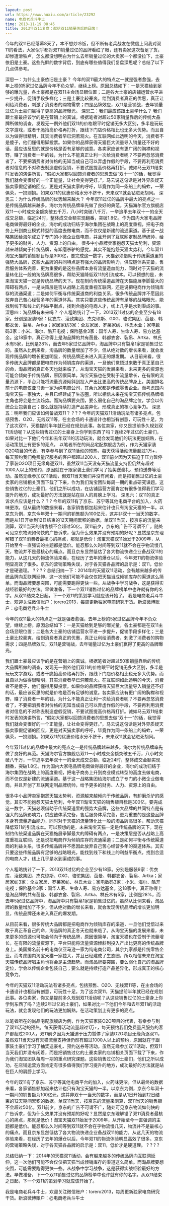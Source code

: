 ```yaml
---
layout: post
url: https://www.huxiu.com/article/23292
name: 电商老兵斗牛士
time: 2013-11-19 08:45
title: 2013年双11复盘：献给双11销量落后的品牌！
---
```

今年的双11已经落幕8天了，本不想炒冷饭，但不断有老兵战友在微信上问我对双11的看法，大家似乎都对双11销量过亿的品牌看红了眼，还有卖家这次备足了货，却惨遭滑铁卢，怎么都没想明白为什么去年销量过亿的大卖家一个都没拉下，土豪依旧是土豪。这些光鲜的数字背后，到底有哪些值得我们复盘深思呢？总结了以下几点供参考。

深思一：为什么土豪依旧是土豪？ 今年的双11最大的特点之一就是强者愈强，去年上榜的5家过亿品牌今年不负众望，继续上榜。原因总结如下：一是天猫给到足够的曝光量，各土豪都是在双11主会场显眼位置；二是各大土豪的店铺运营水平进一步提升，促销手段多样化；三是土豪比较豪爽，给到消费者真正的优惠，真正让利给消费者，刺激了消费者的购物需求；四是品牌效应，双11是营销战，去年销量过亿为土豪们赢得了更高的品牌曝光。 深思二：我们最应该跟土豪学什么？ 我们跟土豪最应该学的是在营销上的真诚。根据笔者对超过50家销量靠后的传统大品牌所做的调查，发现无一例外他们双11的价格跟平时促销无多大区别，多半是玩玩文字游戏，或者干脆抬高价格再打折，跟线下门店价格相比也无多大优势。而且自以为做得很精明，其实消费者早已洞若观火。在互联网如此透明的今天，消费者不是傻子，他们懂得用脚投票。如果你的品牌获得天猫巨大流量导入销量还不好的话，最应该反思的就是价格是否有足够的诚意。各卖家应该有更广阔的胸襟和视野，赚了消费者一年的钱，为什么不能真正让利一次给消费者呢？不要再忽悠消费者了，不要把消费者对价格的无知当成自己可以弄虚作假的手段，不要再利用消费者对信息的不对称去制造虚假促销，不要试图提高价格再打折。诚如马云双11结束时发表的演讲所言，“假如大家都以回馈消费者的思想去做“双十一”的话，我觉得我们就会变很好的一个正能量，让社会变得更好。”，马云说这句话是对外界质疑天猫卖家假促销的回应，更是对天猫卖家的呼吁，毕竟作为同一条船上的蚂蚱，一荣俱荣，一损则损。如果双11的优惠价格水分不挤干，未来双11就会钻进死胡同。 深思三：为什么传统品牌的优势越来越大？ 今年双11过亿的品牌中最大的亮点之一是传统品牌越来越多。海尔为传统品牌率先做了良好的典范。天猫海尔官方旗舰店双11一小时成交金额突破五千万，八小时突破八千万，一举追平去年双十一的全天成交总额，临近24时，整体成交金额实现翻番，突破1.8亿。作为国内大家电品牌电商做得最好的企业，海尔的成功归结于海尔集团在战略上的高度重视，把电子商务上升到商业模式转型的高度去做电商，而不仅仅是新建的流通渠道。基于这一战略集团给海尔成立了专门的小微企业做电商，并且开创了互联网定制品牌统帅，给予更多的财务、人力、资源上的自由。 很多中小品牌卖家抱怨天猫太势利，资源越来越倾向于传统品牌，有卸磨杀驴的感觉。其实不能抱怨天猫太势利，今年双11淘宝天猫的销售额目标是300亿，要完成这一数字，天猫必须借助于传统渠道里的强势大品牌，这些大品牌的共同特点是有强大的品牌影响力，供应链体系完备，售后服务体系完善，更为重要的是这些品牌本身有流量造血能力，同时对于天猫的流量转化比一般的淘品牌高很多，帮助天猫降低双11的引流成本。可以预想的是，未来淘宝天猫一定是传统品牌的天下。现在制约传统渠道品牌在天猫施展拳脚最大的障碍有两点，一是决策层是否从战略上高度重视互联网，还是说把电商作为倾销库存的流通渠道；二是如何平衡与传统渠道商的利益关系，很多传统品牌并不愿因此放弃自己苦心经营多年的渠道体系。其实只要这些传统品牌有足够的战略眼光，能找到线下和线上的利益平衡点，找到合适的电商人才，线上几乎是水到渠成的事。 深思四：淘品牌有未来吗？ 个人粗略统计了一下，2013双11过亿的企业至少有18家。分别是服装9家：优衣库、淩致集团、杰克琼斯、GXG、骆驼集团、茵曼、韩都衣舍、裂帛、Artka；家居家纺3家：全友家居、罗莱家纺、林氏木业；家电数码3家：小米、海尔、酷开电视；保险基金3家：国华人寿、生命人寿、易方达基金。这18家中，真正称得上是淘品牌的共有茵曼、韩都衣舍、裂帛、Artka、林氏木有5家，比例是28%，而去年5家过亿品牌中，淘品牌中只有裂帛1家是销售过亿的。虽然从比例来看，淘品牌的数量增加了不少，但从绝对数的增长来看，就会发现传统品牌的增长更加明显，传统品牌还未进入真正的爆发期。 从目前来看，很多传统大品牌都是把电商作为倾销库存的渠道，一旦他们觉悟过来敢于真正革自己的命，淘品牌的真正冬天也就来临了。从淘宝天猫的发展来看，未来更多的资源也可能会倾向于传统品牌，原因很简单，淘宝天猫也在受制于流量增长，在有限的流量资源下，平台只能将流量资源倾斜到投入产出比更高的传统品牌身上。美国排名前十的电商仅亚马逊一家为纯电商公司，其余九家都是传统零售企业。而考虑国内淘宝天猫一家独大，并且已经建成了生态圈，所以相信未来在淘宝天猫传统品牌唱主角也将会是主流趋势。而淘品牌要突围，要么弱化自己的淘品牌定位，学会以传统企业包装自己；要么就是持续打造产品差异化，形成真正的核心竞争力。 深思五：明年我们应该如何备战双11？ ? ? ? 今年的天猫双11活动玩法有诸多亮点，包括预售、O2O、无线双11等，在主会场的卡通设计也相当有创意，可玩性十足。为了这次双11，天猫提前半年就已经在规划此事。各位卖家，你又是提前多久规划双11活动呢？从这些销售过亿的土豪身上你学到东西了吗？连续2年过亿的土豪们，如果对比一下他们今年和去年双11的活动玩法，就会发现他们的玩法更加娴熟，在活动策划上有更多的亮点。 以笔者所在的尚品宅配旗舰店为例，作为天猫家装O2O项目的代表，有幸参与到了双11活动的预热，每天获得活动流量超过1万+，每天预约我们免费量尺服务的客户都超过200人，双11前夕因为天猫迫于压力暂停了家装O2O项目无缘角逐双11，虽然双11当天没有天猫流量支持但仍然有超过1000人以上的预约，原因就在于跟家装土豪们学习了抽奖送豪礼、预约送券等活动。虽然无缘参加双11活动，但双11当天我们并没有闲着，而是把销售过亿的土豪卖家的店铺相关页面下载了下来，作为我们淘宝团队每周一期的重点研究课题。这些销售过亿的土豪们，他们之所以成功，在店铺运营方面肯定有很多值得我们学习提升的地方，成功最好的方法就是站在巨人的肩膀上学习。 深思六：双11的真正诉求点应该是什么？ ? ? 今年的双11有了京东、苏宁等其他电商平台的加入，火药味更浓。但从最终的数据来看，各家销售额加起来估计也只有淘宝天猫的一半。以京东为例，京东今年双十一期间的销售额为100亿元，这并非双十一当天的数字，而是从1日开始到12日结束的12天期间累积的数据。单双11当天，按京东的流量来测算，双11当天的销售额不会超过50亿。双11前夕，京东的广告不可谓不广，随处可见京东物流如何快的广告诉求，但为什么效果并没有预期的好呢？显然是京东理解错了双11消费者最核心的痛点，那就是低价！淘宝天猫双11始发于2009年，从开始至今一直强调的主题都是低价。能忍那么久时间等到双11就不会在乎物流慢几天，物流并不是最核心的痛点。而且京东显然低估了各大物流快递企业备战双11的能力，从这几天的物流体验来看，在经历了去年的爆仓以后，今年双11的物流体验明显高效了很多。京东的营销策略失误，对于各天猫各品牌的启示是：双11，低价才是硬道理。 ? ? ? ? 总结归纳一下：2014年的天猫双11活动，会有越来越多的传统品牌向互联网延伸，这一次他们可能不会仅仅把天猫当成倾销库存的渠道这么简单。而淘品牌要想突围，可能需要跑得更快一些。从战争中学习战争，这是获得实战经验最好的方法。早做准备，下一个双11销售过亿的品牌榜单中也许就有你的名字。从双11结束之日起，下一个双11的策划学习就应该开始了。 我是电商老兵斗牛士，欢迎关注微信账户：torero2013，每周更新独家电商研究干货。新浪微博账户：@电商老兵斗牛士

今年的双11最大的特点之一就是强者愈强，去年上榜的5家过亿品牌今年不负众望，继续上榜。原因总结如下：一是天猫给到足够的曝光量，各土豪都是在双11主会场显眼位置；二是各大土豪的店铺运营水平进一步提升，促销手段多样化；三是土豪比较豪爽，给到消费者真正的优惠，真正让利给消费者，刺激了消费者的购物需求；四是品牌效应，双11是营销战，去年销量过亿为土豪们赢得了更高的品牌曝光。

我们跟土豪最应该学的是在营销上的真诚。根据笔者对超过50家销量靠后的传统大品牌所做的调查，发现无一例外他们双11的价格跟平时促销无多大区别，多半是玩玩文字游戏，或者干脆抬高价格再打折，跟线下门店价格相比也无多大优势。而且自以为做得很精明，其实消费者早已洞若观火。在互联网如此透明的今天，消费者不是傻子，他们懂得用脚投票。如果你的品牌获得天猫巨大流量导入销量还不好的话，最应该反思的就是价格是否有足够的诚意。各卖家应该有更广阔的胸襟和视野，赚了消费者一年的钱，为什么不能真正让利一次给消费者呢？不要再忽悠消费者了，不要把消费者对价格的无知当成自己可以弄虚作假的手段，不要再利用消费者对信息的不对称去制造虚假促销，不要试图提高价格再打折。诚如马云双11结束时发表的演讲所言，“假如大家都以回馈消费者的思想去做“双十一”的话，我觉得我们就会变很好的一个正能量，让社会变得更好。”，马云说这句话是对外界质疑天猫卖家假促销的回应，更是对天猫卖家的呼吁，毕竟作为同一条船上的蚂蚱，一荣俱荣，一损则损。如果双11的优惠价格水分不挤干，未来双11就会钻进死胡同。

今年双11过亿的品牌中最大的亮点之一是传统品牌越来越多。海尔为传统品牌率先做了良好的典范。天猫海尔官方旗舰店双11一小时成交金额突破五千万，八小时突破八千万，一举追平去年双十一的全天成交总额，临近24时，整体成交金额实现翻番，突破1.8亿。作为国内大家电品牌电商做得最好的企业，海尔的成功归结于海尔集团在战略上的高度重视，把电子商务上升到商业模式转型的高度去做电商，而不仅仅是新建的流通渠道。基于这一战略集团给海尔成立了专门的小微企业做电商，并且开创了互联网定制品牌统帅，给予更多的财务、人力、资源上的自由。

很多中小品牌卖家抱怨天猫太势利，资源越来越倾向于传统品牌，有卸磨杀驴的感觉。其实不能抱怨天猫太势利，今年双11淘宝天猫的销售额目标是300亿，要完成这一数字，天猫必须借助于传统渠道里的强势大品牌，这些大品牌的共同特点是有强大的品牌影响力，供应链体系完备，售后服务体系完善，更为重要的是这些品牌本身有流量造血能力，同时对于天猫的流量转化比一般的淘品牌高很多，帮助天猫降低双11的引流成本。可以预想的是，未来淘宝天猫一定是传统品牌的天下。现在制约传统渠道品牌在天猫施展拳脚最大的障碍有两点，一是决策层是否从战略上高度重视互联网，还是说把电商作为倾销库存的流通渠道；二是如何平衡与传统渠道商的利益关系，很多传统品牌并不愿因此放弃自己苦心经营多年的渠道体系。其实只要这些传统品牌有足够的战略眼光，能找到线下和线上的利益平衡点，找到合适的电商人才，线上几乎是水到渠成的事。

个人粗略统计了一下，2013双11过亿的企业至少有18家。分别是服装9家：优衣库、淩致集团、杰克琼斯、GXG、骆驼集团、茵曼、韩都衣舍、裂帛、Artka；家居家纺3家：全友家居、罗莱家纺、林氏木业；家电数码3家：小米、海尔、酷开电视；保险基金3家：国华人寿、生命人寿、易方达基金。这18家中，真正称得上是淘品牌的共有茵曼、韩都衣舍、裂帛、Artka、林氏木有5家，比例是28%，而去年5家过亿品牌中，淘品牌中只有裂帛1家是销售过亿的。虽然从比例来看，淘品牌的数量增加了不少，但从绝对数的增长来看，就会发现传统品牌的增长更加明显，传统品牌还未进入真正的爆发期。

从目前来看，很多传统大品牌都是把电商作为倾销库存的渠道，一旦他们觉悟过来敢于真正革自己的命，淘品牌的真正冬天也就来临了。从淘宝天猫的发展来看，未来更多的资源也可能会倾向于传统品牌，原因很简单，淘宝天猫也在受制于流量增长，在有限的流量资源下，平台只能将流量资源倾斜到投入产出比更高的传统品牌身上。美国排名前十的电商仅亚马逊一家为纯电商公司，其余九家都是传统零售企业。而考虑国内淘宝天猫一家独大，并且已经建成了生态圈，所以相信未来在淘宝天猫传统品牌唱主角也将会是主流趋势。而淘品牌要突围，要么弱化自己的淘品牌定位，学会以传统企业包装自己；要么就是持续打造产品差异化，形成真正的核心竞争力。

今年的天猫双11活动玩法有诸多亮点，包括预售、O2O、无线双11等，在主会场的卡通设计也相当有创意，可玩性十足。为了这次双11，天猫提前半年就已经在规划此事。各位卖家，你又是提前多久规划双11活动呢？从这些销售过亿的土豪身上你学到东西了吗？连续2年过亿的土豪们，如果对比一下他们今年和去年双11的活动玩法，就会发现他们的玩法更加娴熟，在活动策划上有更多的亮点。

以笔者所在的尚品宅配旗舰店为例，作为天猫家装O2O项目的代表，有幸参与到了双11活动的预热，每天获得活动流量超过1万+，每天预约我们免费量尺服务的客户都超过200人，双11前夕因为天猫迫于压力暂停了家装O2O项目无缘角逐双11，虽然双11当天没有天猫流量支持但仍然有超过1000人以上的预约，原因就在于跟家装土豪们学习了抽奖送豪礼、预约送券等活动。虽然无缘参加双11活动，但双11当天我们并没有闲着，而是把销售过亿的土豪卖家的店铺相关页面下载了下来，作为我们淘宝团队每周一期的重点研究课题。这些销售过亿的土豪们，他们之所以成功，在店铺运营方面肯定有很多值得我们学习提升的地方，成功最好的方法就是站在巨人的肩膀上学习。

今年的双11有了京东、苏宁等其他电商平台的加入，火药味更浓。但从最终的数据来看，各家销售额加起来估计也只有淘宝天猫的一半。以京东为例，京东今年双十一期间的销售额为100亿元，这并非双十一当天的数字，而是从1日开始到12日结束的12天期间累积的数据。单双11当天，按京东的流量来测算，双11当天的销售额不会超过50亿。双11前夕，京东的广告不可谓不广，随处可见京东物流如何快的广告诉求，但为什么效果并没有预期的好呢？显然是京东理解错了双11消费者最核心的痛点，那就是低价！淘宝天猫双11始发于2009年，从开始至今一直强调的主题都是低价。能忍那么久时间等到双11就不会在乎物流慢几天，物流并不是最核心的痛点。而且京东显然低估了各大物流快递企业备战双11的能力，从这几天的物流体验来看，在经历了去年的爆仓以后，今年双11的物流体验明显高效了很多。京东的营销策略失误，对于各天猫各品牌的启示是：双11，低价才是硬道理。 ? ? ? ?

总结归纳一下：2014年的天猫双11活动，会有越来越多的传统品牌向互联网延伸，这一次他们可能不会仅仅把天猫当成倾销库存的渠道这么简单。而淘品牌要想突围，可能需要跑得更快一些。从战争中学习战争，这是获得实战经验最好的方法。早做准备，下一个双11销售过亿的品牌榜单中也许就有你的名字。从双11结束之日起，下一个双11的策划学习就应该开始了。

我是电商老兵斗牛士，欢迎关注微信账户：torero2013，每周更新独家电商研究干货。新浪微博账户：@电商老兵斗牛士

